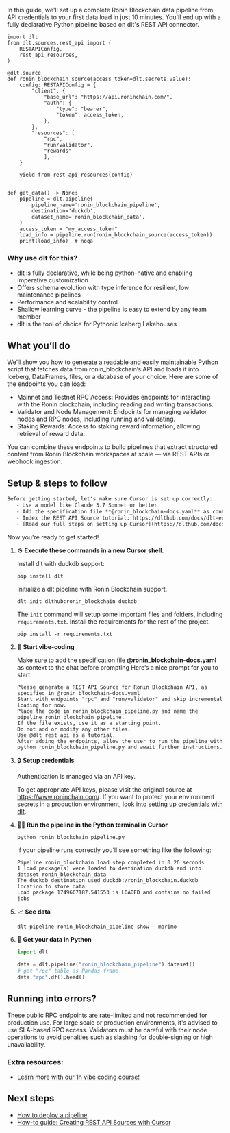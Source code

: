 In this guide, we'll set up a complete Ronin Blockchain data pipeline from API credentials to your first data load in just 10 minutes. You'll end up with a fully declarative Python pipeline based on dlt's REST API connector.

```python-outcome
import dlt
from dlt.sources.rest_api import (
    RESTAPIConfig,
    rest_api_resources,
)

@dlt.source
def ronin_blockchain_source(access_token=dlt.secrets.value):
    config: RESTAPIConfig = {
        "client": {
            "base_url": "https://api.roninchain.com/",
            "auth": {
                "type": "bearer",
                "token": access_token,
            },
        },
        "resources": [
            "rpc",
            "run/validator",
            "rewards"
            ],
    }

    yield from rest_api_resources(config)


def get_data() -> None:
    pipeline = dlt.pipeline(
        pipeline_name='ronin_blockchain_pipeline',
        destination='duckdb',
        dataset_name='ronin_blockchain_data', 
    )
    access_token = "my_access_token"
    load_info = pipeline.run(ronin_blockchain_source(access_token))
    print(load_info)  # noqa
```

### Why use dlt for this?

- dlt is fully declarative, while being python-native and enabling imperative customization
- Offers schema evolution with type inference for resilient, low maintenance pipelines
- Performance and scalability control
- Shallow learning curve - the pipeline is easy to extend by any team member
- dlt is the tool of choice for Pythonic Iceberg Lakehouses

## What you’ll do

We’ll show you how to generate a readable and easily maintainable Python script that fetches data from ronin_blockchain’s API and loads it into Iceberg, DataFrames, files, or a database of your choice. Here are some of the endpoints you can load:

- Mainnet and Testnet RPC Access: Provides endpoints for interacting with the Ronin blockchain, including reading and writing transactions.
- Validator and Node Management: Endpoints for managing validator nodes and RPC nodes, including running and validating.
- Staking Rewards: Access to staking reward information, allowing retrieval of reward data.

You can combine these endpoints to build pipelines that extract structured content from Ronin Blockchain workspaces at scale — via REST APIs or webhook ingestion.

## Setup & steps to follow

```default
Before getting started, let's make sure Cursor is set up correctly:
   - Use a model like Claude 3.7 Sonnet or better
   - Add the specification file **@ronin_blockchain-docs.yaml** as context
   - Index the REST API Source tutorial: https://dlthub.com/docs/dlt-ecosystem/verified-sources/rest_api/ and add it to context as **@dlt rest api**
   - [Read our full steps on setting up Cursor](https://dlthub.com/docs/dlt-ecosystem/llm-tooling/cursor-restapi#23-configuring-cursor-with-documentation)
```

Now you're ready to get started! 

1. ⚙️ **Execute these commands in a new Cursor shell.**
    
    Install dlt with duckdb support:
    ```shell
    pip install dlt
    ```

    Initialize a dlt pipeline with Ronin Blockchain support.
    ```shell
    dlt init dlthub:ronin_blockchain duckdb
    ```

    The `init` command will setup some important files and folders, including `requirements.txt`. Install the requirements for the rest of the project.
    ```shell
    pip install -r requirements.txt
    ```
    
2. 🤠 **Start vibe-coding**
    
    Make sure to add the specification file **@ronin_blockchain-docs.yaml** as context to the chat before prompting
    Here’s a nice prompt for you to start: 
    
    ```prompt
    Please generate a REST API Source for Ronin Blockchain API, as specified in @ronin_blockchain-docs.yaml 
    Start with endpoints "rpc" and "run/validator" and skip incremental loading for now. 
    Place the code in ronin_blockchain_pipeline.py and name the pipeline ronin_blockchain_pipeline. 
    If the file exists, use it as a starting point. 
    Do not add or modify any other files. 
    Use @dlt rest api as a tutorial. 
    After adding the endpoints, allow the user to run the pipeline with python ronin_blockchain_pipeline.py and await further instructions.
    ```

    
3. 🔒 **Setup credentials** 
    
    Authentication is managed via an API key.
    
    To get appropriate API keys, please visit the original source at https://www.roninchain.com/.
    If you want to protect your environment secrets in a production environment, look into [setting up credentials with dlt](https://dlthub.com/docs/walkthroughs/add_credentials).
    
4. 🏃‍♀️ **Run the pipeline in the Python terminal in Cursor**
    
    ```shell
    python ronin_blockchain_pipeline.py
    ```
    
    If your pipeline runs correctly you’ll see something like the following:
    
    ```shell
    Pipeline ronin_blockchain load step completed in 0.26 seconds
    1 load package(s) were loaded to destination duckdb and into dataset ronin_blockchain_data
    The duckdb destination used duckdb:/ronin_blockchain.duckdb location to store data
    Load package 1749667187.541553 is LOADED and contains no failed jobs
    ```
    
5. 📈 **See data**
    
    ```shell
    dlt pipeline ronin_blockchain_pipeline show --marimo
    ```
    
6. 🐍 **Get your data in Python**
    
    ```python
    import dlt

   data = dlt.pipeline("ronin_blockchain_pipeline").dataset()
   # get "rpc" table as Pandas frame
   data."rpc".df().head()
    ```

## Running into errors?

These public RPC endpoints are rate-limited and not recommended for production use. For large scale or production environments, it's advised to use SLA-based RPC access. Validators must be careful with their node operations to avoid penalties such as slashing for double-signing or high unavailability.

### Extra resources:

- [Learn more with our 1h vibe coding course!](https://www.youtube.com/watch?v=GGid70rnJuM)

## Next steps

- [How to deploy a pipeline](https://dlthub.com/docs/walkthroughs/deploy-a-pipeline)
- [How-to guide: Creating REST API Sources with Cursor](https://dlthub.com/docs/dlt-ecosystem/llm-tooling/cursor-restapi)